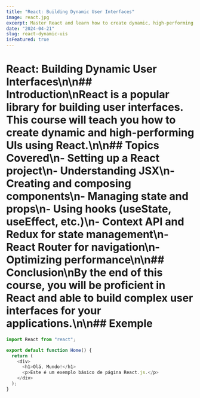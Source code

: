 ```yaml
---
title: "React: Building Dynamic User Interfaces"
image: react.jpg
excerpt: Master React and learn how to create dynamic, high-performing user interfaces. This course covers everything from components and state to hooks and advanced patterns.
date: "2024-04-21"
slug: react-dynamic-uis
isFeatured: true
---
```


# React: Building Dynamic User Interfaces\n\n## Introduction\nReact is a popular library for building user interfaces. This course will teach you how to create dynamic and high-performing UIs using React.\n\n## Topics Covered\n- Setting up a React project\n- Understanding JSX\n- Creating and composing components\n- Managing state and props\n- Using hooks (useState, useEffect, etc.)\n- Context API and Redux for state management\n- React Router for navigation\n- Optimizing performance\n\n## Conclusion\nBy the end of this course, you will be proficient in React and able to build complex user interfaces for your applications.\n\n## Exemple

```javascript
import React from "react";

export default function Home() {
  return (
    <div>
      <h1>Olá, Mundo!</h1>
      <p>Este é um exemplo básico de página React.js.</p>
    </div>
  );
}
```

![]()
